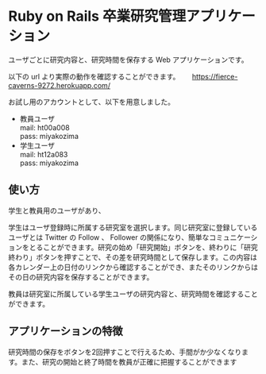 Ruby on Rails 卒業研究管理アプリケーション
====

ユーザごとに研究内容と、研究時間を保存する Web アプリケーションです。

以下の url より実際の動作を確認することができます。　　
<https://fierce-caverns-9272.herokuapp.com/>

お試し用のアカウントとして、以下を用意しました。　　
* 教員ユーザ  
mail: ht00a008  
pass: miyakozima
* 学生ユーザ  
mail: ht12a083  
pass: miyakozima

## 使い方
学生と教員用のユーザがあり、

学生はユーザ登録時に所属する研究室を選択します。同じ研究室に登録しているユーザとは Twitter の Follow 、 Follower の関係になり、簡単なコミュニケーションをとることができます。研究の始め「研究開始」ボタンを、終わりに「研究終わり」ボタンを押すことで、その差を研究時間として保存します。この内容は各カレンダー上の日付のリンクから確認することができ、またそのリンクからはその日の研究内容を保存することができます。

教員は研究室に所属している学生ユーザの研究内容と、研究時間を確認することができます。

## アプリケーションの特徴
研究時間の保存をボタンを2回押すことで行えるため、手間がか少なくなります。また、研究の開始と終了時間を教員が正確に把握することができます
